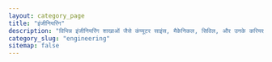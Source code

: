 ```yaml
---
layout: category_page
title: "इंजीनियरिंग"
description: "विभिन्न इंजीनियरिंग शाखाओं जैसे कंप्यूटर साइंस, मैकेनिकल, सिविल, और उनके करियर अवसरों के बारे में सब कुछ जानें।"
category_slug: "engineering"
sitemap: false
---
```

